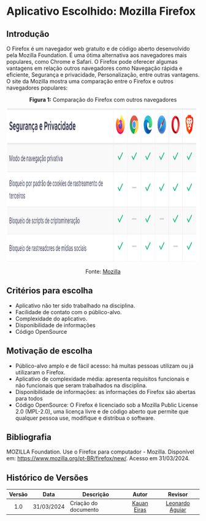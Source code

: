 # Aplicativo Escolhido: Mozilla Firefox

## Introdução

O Firefox é um navegador web gratuito e de código aberto desenvolvido pela Mozilla Foundation. É uma ótima alternativa aos navegadores mais populares, como Chrome e Safari. O Firefox pode oferecer algumas vantagens em relação outros navegadores como Navegação rápida e eficiente, Segurança e privacidade, Personalização, entre outras vantagens. O site da Mozilla mostra uma comparação entre o Firefox e outros navegadores populares:

<center>
    <p><b>Figura 1:</b> Comparação do Firefox com outros navegadores</p>
    <img src="https://github.com/Requisitos-de-Software/2024.1-Firefox/blob/main/docs/images/comparacaofirefox.png?raw=true" width=600 height=400>  
    
Fonte: [Mozilla](https://www.mozilla.org/pt-BR/firefox/new/) 
</center>

## Critérios para escolha

- Aplicativo não ter sido trabalhado na disciplina.
- Facilidade de contato com o público-alvo.
- Complexidade do aplicativo.
- Disponibilidade de informações
- Código OpenSource

## Motivação de escolha

- Público-alvo amplo e de fácil acesso: há muitas pessoas utilizam ou já utilizaram o Firefox.
- Aplicativo de complexidade média: apresenta requisitos funcionais e não funcionais que seram trabalhados na disciplina.
- Disponibilidade de informações: as informações do Firefox são abertas para todos
- Código OpenSource: O Firefox é licenciado sob a Mozilla Public License 2.0 (MPL-2.0), uma licença livre e de código aberto que permite que qualquer pessoa use, modifique e distribua o software.

## Bibliografia

MOZILLA Foundation. Use o Firefox para computador - Mozilla. Disponível em: https://www.mozilla.org/pt-BR/firefox/new/. Acesso em 31/03/2024. 

## Histórico de Versões

| Versão |    Data    | Descrição            |                    Autor                     |                      Revisor                      |
| :----: | :--------: | -------------------- | :------------------------------------------: | :-----------------------------------------------: |
|  1.0   | 31/03/2024 | Criação do documento | [Kauan Eiras](https://github.com/kauaneiras) | [Leonardo Aguiar](https://github.com/Leonardo0o0) |